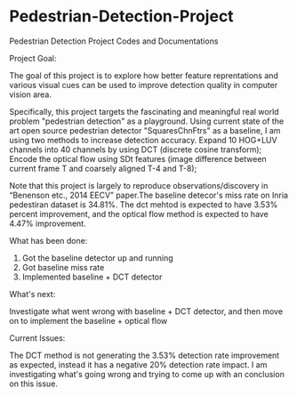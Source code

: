 # Pedestrian-Detection-Project
Pedestrian Detection Project Codes and Documentations


Project Goal:

The goal of this project is to explore how better feature reprentations and various visual cues can be used to improve detection quality in computer vision area.

Specifically, this project targets the fascinating and meaningful real world problem "pedestrian detection" as a playground. Using current state of the art open source pedestrian detector "SquaresChnFtrs" as a baseline, I am using two methods to increase detection accuracy. Expand 10 HOG+LUV channels into 40 channels by using DCT (discrete cosine transform); Encode the optical flow using SDt features (image difference between current frame T and coarsely aligned T-4 and T-8); 


Note that this project is largely to reproduce observations/discovery in “Benenson etc., 2014 EECV” paper.The baseline detecor's miss rate on Inria pedestiran dataset is 34.81%. The dct mehtod is expected to have 3.53% percent improvement, and the optical flow method is expected to have 4.47% improvement. 



What has been done:

1. Got the baseline detector up and running
2. Got baseline  miss rate
3. Implemented baseline + DCT detector


What's next:

Investigate what went wrong with baseline + DCT detector, and then move on to implement the baseline + optical flow 

Current Issues:

The DCT method is not generating the 3.53% detection rate improvement as expected, instead it has a negative 20% detection rate impact. I am investigating what's going wrong and trying to come up with an conclusion on this issue.
